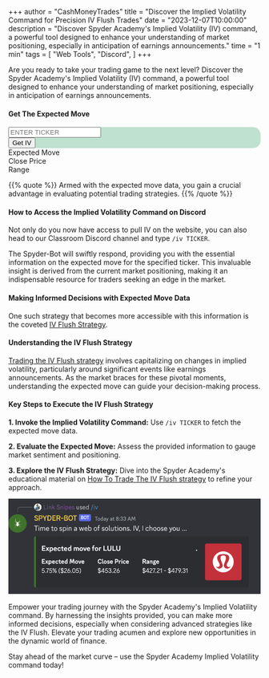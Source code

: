 +++
author = "CashMoneyTrades"
title = "Discover the Implied Volatility Command for Precision IV Flush Trades"
date = "2023-12-07T10:00:00"
description = "Discover Spyder Academy's Implied Volatility (IV) command, a powerful tool designed to enhance your understanding of market positioning, especially in anticipation of earnings announcements."
time = "1 min"
tags = [
   "Web Tools",
   "Discord",
]
+++

Are you ready to take your trading game to the next level? Discover the Spyder Academy's Implied Volatility (IV) command, a powerful tool designed to enhance your understanding of market positioning, especially in anticipation of earnings announcements.

#### Get The Expected Move

<div class="container p-0 m-0">
   <div class="card shadow border-0 p-3 mb-3 w-100" style="border-radius: 15px; background-color: #BFE1CF;">
      <div class="row">
         <div class="row p-0 m-0 align-items-center">
            <div class="col-6 p-0 m-0">
               <input id="ticker" class="form-control no-border-transparent-bg" type="text" placeholder="Enter Ticker" autocomplete="off" style="text-transform:uppercase">
            </div>
            <div class="col-6 text-md-right text-center mt-md-0">
               <button type="button" class="btn btn-lg btn-success" onclick="getIV(); return false;">Get IV</button>
            </div>
         </div>
      </div>
   </div>
   <div class="card shadow p-3 mb-5 justify-content-center d-none" id="iv_results">
      <div class="row">
         <div class="col-lg-4 col-6">
            <div id="movePercentTitle fw-bold">Expected Move</div>
            <span id="movePercent"></span> <span id="moveAmount"> </span>
         </div>
         <div class="col-lg-4 d-none d-md-block">
            <div id="closePriceTitle fw-bold">Close Price</div>
            <span id="closePrice"></span>
         </div>
         <div class="col-lg-4 col-6">
            <div id="ivRangeTitle fw-bold">Range</div>
            <span id="ivRange"></span>
         </div>
      </div>
   </div>
</div>

<script>
   function getIV(){
      userTrades = new Trades();
      userTrades.fetchIVData($("#ticker").val());
   }
</script>

{{% quote %}}
   Armed with the expected move data, you gain a crucial advantage in evaluating potential trading strategies. 
{{% /quote %}}


#### How to Access the Implied Volatility Command on Discord
Not only do you now have access to pull IV on the website, you can also head to our Classroom Discord channel and type `/iv TICKER`. 

The Spyder-Bot will swiftly respond, providing you with the essential information on the expected move for the specified ticker. This invaluable insight is derived from the current market positioning, making it an indispensable resource for traders seeking an edge in the market.

#### Making Informed Decisions with Expected Move Data
One such strategy that becomes more accessible with this information is the coveted [IV Flush Strategy](/education/how-to-trade-the-iv-flush-strategy/).

#### Understanding the IV Flush Strategy
[Trading the IV Flush strategy](/education/how-to-trade-the-iv-flush-strategy/) involves capitalizing on changes in implied volatility, particularly around significant events like earnings announcements. As the market braces for these pivotal moments, understanding the expected move can guide your decision-making process.

#### Key Steps to Execute the IV Flush Strategy

**1. Invoke the Implied Volatility Command:** Use `/iv TICKER` to fetch the expected move data.

**2. Evaluate the Expected Move:** Assess the provided information to gauge market sentiment and positioning.

**3. Explore the IV Flush Strategy:** Dive into the Spyder Academy's educational material on [How To Trade The IV Flush strategy](/education/how-to-trade-the-iv-flush-strategy/)  to refine your approach.


![Implied Volatility](images/iv.png)


Empower your trading journey with the Spyder Academy's Implied Volatility command. By harnessing the insights provided, you can make more informed decisions, especially when considering advanced strategies like the IV Flush. Elevate your trading acumen and explore new opportunities in the dynamic world of finance.

Stay ahead of the market curve – use the Spyder Academy Implied Volatility command today!